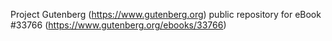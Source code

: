 Project Gutenberg (https://www.gutenberg.org) public repository for eBook #33766 (https://www.gutenberg.org/ebooks/33766)
